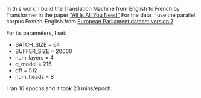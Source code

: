 In this work, I build the Translation Machine from English to French by Transformer in the paper ["All Is All You Need"](https://arxiv.org/abs/1706.03762)
For the data, I use the parallel corpus French-English from [European Parliament dataset version 7](https://www.statmt.org/europarl/).

For its parameters, I set:
 + BATCH_SIZE = 64
 + BUFFER_SIZE = 20000
 + num_layers = 4
 + d_model = 216
 + dff = 512 
 + num_heads = 8 
 
I ran 10 epochs and it took 23 mins/epoch.
